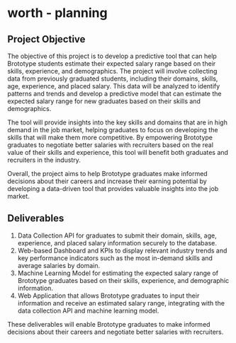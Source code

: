# **worth** - planning

## Project Objective

The objective of this project is to develop a predictive tool that can help Brototype students estimate their expected salary range based on their skills, experience, and demographics. The project will involve collecting data from previously graduated students, including their domains, skills, age, experience, and placed salary. This data will be analyzed to identify patterns and trends and develop a predictive model that can estimate the expected salary range for new graduates based on their skills and demographics.

The tool will provide insights into the key skills and domains that are in high demand in the job market, helping graduates to focus on developing the skills that will make them more competitive. By empowering Brototype graduates to negotiate better salaries with recruiters based on the real value of their skills and experience, this tool will benefit both graduates and recruiters in the industry.

Overall, the project aims to help Brototype graduates make informed decisions about their careers and increase their earning potential by developing a data-driven tool that provides valuable insights into the job market.

## Deliverables

1. Data Collection API for graduates to submit their domain, skills, age, experience, and placed salary information securely to the database.
2. Web-based Dashboard and KPIs to display relevant industry trends and key performance indicators such as the most in-demand skills and average salaries by domain.
3. Machine Learning Model for estimating the expected salary range of Brototype graduates based on their skills, experience, and demographic information.
4. Web Application that allows Brototype graduates to input their information and receive an estimated salary range, integrating with the data collection API and machine learning model.


These deliverables will enable Brototype graduates to make informed decisions about their careers and negotiate better salaries with recruiters.